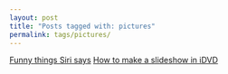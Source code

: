 ```yaml
---
layout: post
title: "Posts tagged with: pictures"
permalink: tags/pictures/
---
```

[Funny things Siri says](/2011/10/funny-things-siri-says)
[How to make a slideshow in iDVD](/2011/08/how-to-make-slideshow-in-idvd)
